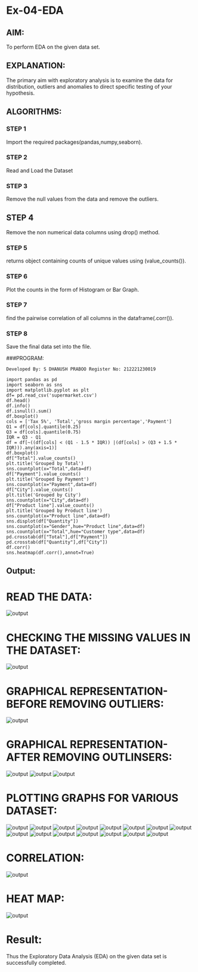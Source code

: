 # Ex-04-EDA
## AIM:
To perform EDA on the given data set.

## EXPLANATION:
The primary aim with exploratory analysis is to examine the data for distribution, outliers and anomalies to direct specific testing of your hypothesis.

## ALGORITHMS:
### STEP 1
Import the required packages(pandas,numpy,seaborn).

### STEP 2
Read and Load the Dataset

### STEP 3
Remove the null values from the data and remove the outliers.

## STEP 4
Remove the non numerical data columns using drop() method.

### STEP 5
returns object containing counts of unique values using (value_counts()).

### STEP 6
Plot the counts in the form of Histogram or Bar Graph.

### STEP 7
find the pairwise correlation of all columns in the dataframe(.corr()).

### STEP 8
Save the final data set into the file.

###PROGRAM:
~~~
Developed By: S DHANUSH PRABOO Register No: 212221230019

import pandas as pd 
import seaborn as sns
import matplotlib.pyplot as plt
df= pd.read_csv('supermarket.csv')
df.head()
df.info()
df.isnull().sum()
df.boxplot()
cols = ['Tax 5%', 'Total','gross margin percentage','Payment']
Q1 = df[cols].quantile(0.25)
Q3 = df[cols].quantile(0.75)
IQR = Q3 - Q1
df = df[~((df[cols] < (Q1 - 1.5 * IQR)) |(df[cols] > (Q3 + 1.5 * IQR))).any(axis=1)]
df.boxplot()
df["Total"].value_counts()
plt.title('Grouped by Total')
sns.countplot(x="Total",data=df)
df["Payment"].value_counts()
plt.title('Grouped by Payment')
sns.countplot(x="Payment",data=df)
df["City"].value_counts()
plt.title('Grouped by City')
sns.countplot(x="City",data=df)
df["Product line"].value_counts()
plt.title('Grouped by Product line')
sns.countplot(x="Product line",data=df)
sns.displot(df["Quantity"])
sns.countplot(x="Gender",hue="Product line",data=df)
sns.countplot(x="Total",hue="Customer type",data=df)
pd.crosstab(df["Total"],df["Payment"])
pd.crosstab(df["Quantity"],df["City"])
df.corr()
sns.heatmap(df.corr(),annot=True)
~~~
## Output:
# READ THE DATA:
![output](o1.png)
# CHECKING THE MISSING VALUES IN THE DATASET:
![output](o2.png)
# GRAPHICAL REPRESENTATION-BEFORE REMOVING OUTLIERS:
![output](o3.png)
# GRAPHICAL REPRESENTATION-AFTER REMOVING OUTLINSERS:
![output](o4.png)
![output](o5.png)
![output](o6.png)
# PLOTTING GRAPHS FOR VARIOUS DATASET:
![output](o7.png)
![output](o8.png)
![output](o9.png)
![output](o10.png)
![output](o11.png)
![output](o12.png)
![output](o13.png)
![output](o14.png)
![output](o15.png)
![output](o16.png)
![output](o17.png)
![output](o18.png)
![output](o19.png)
![output](o20.png)
![output](o21.png)
# CORRELATION:
![output](o22.png)
# HEAT MAP:
![output](o23.png)
# Result:
Thus the Exploratory Data Analysis (EDA) on the given data set is successfully completed.

